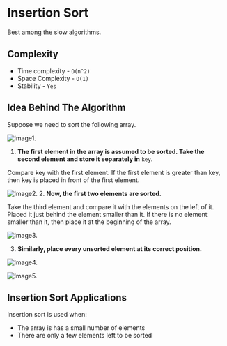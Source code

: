 # Insertion Sort
Best among the slow algorithms.
## Complexity

- Time complexity - `O(n^2)`
- Space Complexity - `O(1)`
- Stability - `Yes`

## Idea Behind The Algorithm 
Suppose we need to sort the following array.

![Image1.](https://cdn.programiz.com/cdn/farfuture/K-kSm72ww4_afH0mQJDuR3Y-fPZYgBYo_Pclx7WlYUo/mtime:1582112622/sites/tutorial2program/files/Frame%204_0.png)

1. **The first element in the array is assumed to be sorted. Take the second element and store it separately in** `key`.

Compare key with the first element. If the first element is greater than key, then key is placed in front of the first element. 


![Image2.](https://cdn.programiz.com/cdn/farfuture/l-X2VCkF2rp4i0X8mZX6BGJL_FQW9EL8PkKhBswQfpc/mtime:1582112622/sites/tutorial2program/files/Insertion-sort-0_1.png)
2. **Now, the first two elements are sorted.**

Take the third element and compare it with the elements on the left of it. Placed it just behind the element smaller than it. If there is no element smaller than it, then place it at the beginning of the array.

![Image3.](https://cdn.programiz.com/cdn/farfuture/MqcrLAaQHEhcuJTmF_m712GG_wMemTY9AID0J9w4T6E/mtime:1582112622/sites/tutorial2program/files/Insertion-sort-1_1.png)

3. **Similarly, place every unsorted element at its correct position.**

![Image4.](https://cdn.programiz.com/cdn/farfuture/hWFdFWWU0lZD2xWGz0CoMDESnjYa9Wg1HwpH99jTTH0/mtime:1582112622/sites/tutorial2program/files/Insertion-sort-2_2.png)


![Image5.](https://cdn.programiz.com/cdn/farfuture/TxAcrgHKfahw_BPEIKwCWB9BY2GNiI91yzWeetMfG9Q/mtime:1582112622/sites/tutorial2program/files/Insertion-sort-3_2.png)


## Insertion Sort Applications
Insertion sort is used when:

- The array is has a small number of elements
- There are only a few elements left to be sorted




